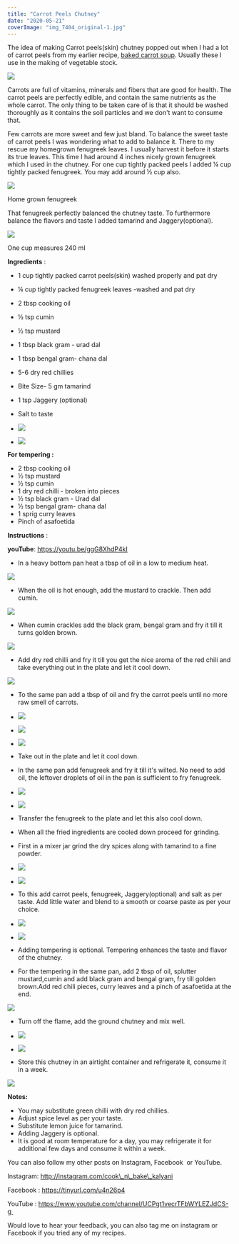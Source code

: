 ```yaml
---
title: "Carrot Peels Chutney"
date: "2020-05-21"
coverImage: "img_7404_original-1.jpg"
---
```


The idea of making Carrot peels(skin) chutney popped out when I had a lot of carrot peels from my earlier recipe, [baked carrot soup](https://cooknbakekalyani.wordpress.com/2020/05/01/baked-carrot-soup/). Usually these I use in the making of vegetable stock.

![](https://cooknbakekalyani.files.wordpress.com/2020/05/img_7404_original.jpg?w=1024)

Carrots are full of vitamins, minerals and fibers that are good for health. The carrot peels are perfectly edible, and contain the same nutrients as the whole carrot. The only thing to be taken care of is that it should be washed thoroughly as it contains the soil particles and we don't want to consume that.

Few carrots are more sweet and few just bland. To balance the sweet taste of carrot peels I was wondering what to add to balance it. There to my rescue my homegrown fenugreek leaves. I usually harvest it before it starts its true leaves. This time I had around 4 inches nicely grown fenugreek which I used in the chutney. For one cup tightly packed peels I added ¼ cup tightly packed fenugreek. You may add around ½ cup also.

![](https://cooknbakekalyani.files.wordpress.com/2020/05/img_7365_original.jpg?w=1024)

Home grown fenugreek

That fenugreek perfectly balanced the chutney taste. To furthermore balance the flavors and taste I added tamarind and Jaggery(optional).

![](https://cooknbakekalyani.files.wordpress.com/2020/05/img_7402_original-1.jpg?w=1024)

One cup measures 240 ml 

**Ingredients** : 

- 1 cup tightly packed carrot peels(skin) washed properly and pat dry
- ¼ cup tightly packed fenugreek leaves -washed and pat dry
- 2 tbsp cooking oil
- ½ tsp cumin
- ½ tsp mustard
- 1 tbsp black gram - urad dal
- 1 tbsp bengal gram- chana dal
- 5-6 dry red chillies
- Bite Size- 5 gm tamarind
- 1 tsp Jaggery (optional)
- Salt to taste

- ![](images/img_7364_original.jpg)
    
- ![](images/img_7370_original.jpg)
    

**For tempering :** 

- 2 tbsp cooking oil
- ½ tsp mustard
- ½ tsp cumin
- 1 dry red chilli - broken into pieces
- ½ tsp black gram - Urad dal
- ½ tsp bengal gram- chana dal
- 1 sprig curry leaves
- Pinch of asafoetida

**Instructions** : 

**youTube**: https://youtu.be/ggG8XhdP4kI

- In a heavy bottom pan heat a tbsp of oil in a low to medium heat.

![](https://cooknbakekalyani.files.wordpress.com/2020/05/img_7376_original.jpg?w=1024)

- When the oil is hot enough, add the mustard to crackle. Then add cumin.

![](https://cooknbakekalyani.files.wordpress.com/2020/05/img_7395_original.jpg?w=1024)

- When cumin crackles add the black gram, bengal gram and fry it till it turns golden brown.

![](https://cooknbakekalyani.files.wordpress.com/2020/05/img_7378_original.jpg?w=1024)

- Add dry red chilli and fry it till you get the nice aroma of the red chili and take everything out in the plate and let it cool down.

![](https://cooknbakekalyani.files.wordpress.com/2020/05/img_7380_original.jpg?w=1024)

- To the same pan add a tbsp of oil and fry the carrot peels until no more raw smell of carrots.

- ![](images/img_7383_original.jpg)
    
- ![](images/img_7382_original.jpg)
    
- ![](images/img_7384_original.jpg)
    

- Take out in the plate and let it cool down.

- In the same pan add fenugreek and fry it till it's wilted. No need to add oil, the leftover droplets of oil in the pan is sufficient to fry fenugreek.

- ![](images/img_7385_original.jpg)
    
- ![](images/img_7386_original.jpg)
    

- Transfer the fenugreek to the plate and let this also cool down.
- When all the fried ingredients are cooled down proceed for grinding.
- First in a mixer jar grind the dry spices along with tamarind to a fine powder.

- ![](images/img_7388_original-1.jpg)
    
- ![](images/img_7391_original.jpg)
    

- To this add carrot peels, fenugreek, Jaggery(optional) and salt as per taste. Add little water and blend to a smooth or coarse paste as per your choice.

- ![](images/img_7393_original.jpg)
    
- ![](images/img_7394_original-1.jpg)
    

- Adding tempering is optional. Tempering enhances the taste and flavor of the chutney.
- For the tempering in the same pan, add 2 tbsp of oil, splutter mustard,cumin and add black gram and bengal gram, fry till golden brown.Add red chili pieces, curry leaves and a pinch of asafoetida at the end.

![](https://cooknbakekalyani.files.wordpress.com/2020/05/img_7396_original.jpg?w=1024)

- Turn off the flame, add the ground chutney and mix well.

- ![](images/img_7397_original.jpg)
    
- ![](images/img_7398_original.jpg)
    

- Store this chutney in an airtight container and refrigerate it, consume it in a week.

![](https://cooknbakekalyani.files.wordpress.com/2020/05/img_7404_original-1.jpg?w=1024)

**Notes:** 

- You may substitute green chilli with dry red chillies.
- Adjust spice level as per your taste.
- Substitute lemon juice for tamarind.
- Adding Jaggery is optional.
- It is good at room temperature for a day, you may refrigerate it for additional few days and consume it within a week. 

You can also follow my other posts on Instagram, Facebook  or YouTube. 

Instagram: http://instagram.com/cook\_n\_bake\_kalyani

Facebook : https://tinyurl.com/u4n26p4

YouTube : https://www.youtube.com/channel/UCPgt1vecrTFbWYLEZJdCS-g 

Would love to hear your feedback, you can also tag me on instagram or Facebook if you tried any of my recipes.
